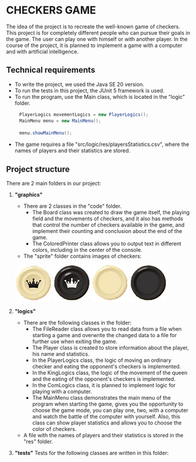 # CHECKERS GAME


The idea of the project is to recreate the well-known game of checkers. This project is for completely different people who can pursue their goals in the game. The user can play one with himself or with another player. In the course of the project, it is planned to implement a game with a computer and with artificial intelligence.

## Technical requirements

- To write the project, we used the Java SE 20 version.
- To run the tests in this project, the JUnit 5 framework is used.
- To run the program, use the Main class, which is located in the "logic" folder.

```java
     PlayerLogics movementLogics = new PlayerLogics();
     MainMenu menu = new MainMenu();

     menu.showMainMenu();
```

- The game requires a file "src/logic/res/playersStatistics.csv", where the names of players and their statistics are stored.

## Project structure

There are 2 main folders in our project:

1. **"graphics"**
   - There are 2 classes in the "code" folder.
      - The Board class was created to draw the game itself, the playing field and the movements of checkers, and it also has methods that control the number of checkers available in the game, and implement their counting and conclusion about the end of the game.
      - The ColoredPrinter class allows you to output text in different colors, including in the center of the console.
   - The "sprite" folder contains images of checkers:


   ![White king's checker](src\graphics\sprites\whiteKingSprite.png)
   ![Black king's checker](src\graphics\sprites\blackKingSprite.png)
   ![White checker](src\graphics\sprites\whiteSprite.png)
   ![Black checker](src\graphics\sprites\blackSprite.png)

2. **"logics"**
   - There are the following classes in the folder:
      - The FileReader class allows you to read data from a file when starting a game and overwrite the changed data to a file for further use when exiting the game.
      - The Player class is created to store information about the player, his name and statistics.
      - In the PlayerLogics class, the logic of moving an ordinary checker and eating the opponent's checkers is implemented.
      - In the KingLogics class, the logic of the movement of the queen and the eating of the opponent's checkers is implemented.
      - In the ComLogics class, it is planned to implement logic for playing with a computer.
      - The MainMenu class demonstrates the main menu of the program when starting the game, gives you the opportunity to choose the game mode, you can play one, two, with a computer and watch the battle of the computer with yourself. Also, this class can show player statistics and allows you to choose the color of checkers.
   - A file with the names of players and their statistics is stored in the "res" folder.


3. **"tests"**
   Tests for the following classes are written in this folder:
